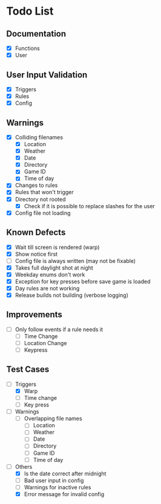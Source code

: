 # Todo List

## Documentation

- [x] Functions
- [x] User

## User Input Validation

- [x] Triggers
- [x] Rules
- [x] Config

## Warnings

- [x] Colliding filenames
  - [x] Location
  - [x] Weather
  - [x] Date
  - [x] Directory
  - [x] Game ID
  - [x] Time of day
- [x] Changes to rules
- [x] Rules that won't trigger
- [x] Directory not rooted
  - [x] Check if it is possible to replace slashes for the user
- [x] Config file not loading

## Known Defects

- [x] Wait till screen is rendered (warp)
- [x] Show notice first
- [ ] Config file is always written (may not be fixable)
- [x] Takes full daylight shot at night
- [x] Weekday enums don't work
- [x] Exception for key presses before save game is loaded
- [x] Day rules are not working
- [x] Release builds not building (verbose logging)

## Improvements

- [ ] Only follow events if a rule needs it
  - [ ] Time Change
  - [ ] Location Change
  - [ ] Keypress

## Test Cases

- [ ] Triggers
  - [x] Warp
  - [ ] Time change
  - [ ] Key press
- [ ] Warnings
  - [ ] Overlapping file names
    - [ ] Location
    - [ ] Weather
    - [ ] Date
    - [ ] Directory
    - [ ] Game ID
    - [ ] Time of day
- [ ] Others
  - [x] Is the date correct after midnight
  - [ ] Bad user input in config
  - [ ] Warnings for inactive rules
  - [x] Error message for invalid config
